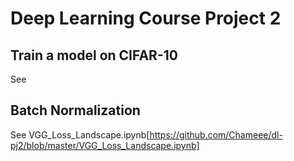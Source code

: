 # Deep Learning Course Project 2

## Train a model on CIFAR-10
See 

## Batch Normalization
See VGG_Loss_Landscape.ipynb[https://github.com/Chameee/dl-pj2/blob/master/VGG_Loss_Landscape.ipynb]
